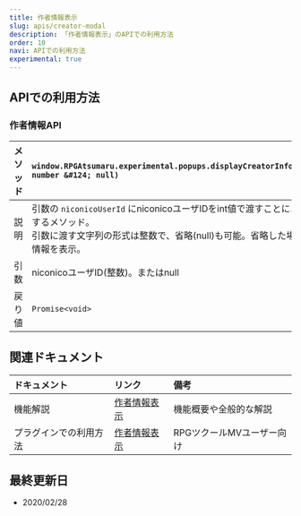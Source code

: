 ```yaml
---
title: 作者情報表示
slug: apis/creator-modal
description: 「作者情報表示」のAPIでの利用方法
order: 10
navi: APIでの利用方法
experimental: true
---
```

    
## APIでの利用方法
### 作者情報API
    
メソッド |`window.RPGAtsumaru.experimental.popups.displayCreatorInformationModal(niconicoUserId?: number &#124; null)`
:---|:---
説明|引数の `niconicoUserId` にniconicoユーザIDをint値で渡すことにより、作者情報ダイアログを表示するメソッド。<br>引数に渡す文字列の形式は整数で、省略(null)も可能。省略した場合は実行しているゲームの作者情報を表示。
引数|niconicoユーザID(整数)。またはnull
戻り値|`Promise<void>`
    
## 関連ドキュメント
    
ドキュメント|リンク|備考
:---|:---|:---
機能解説|[作者情報表示](/creator-modal)|機能概要や全般的な解説
プラグインでの利用方法|[作者情報表示](/plugins/creator-modal)|RPGツクールMVユーザー向け
    
## 最終更新日
 - 2020/02/28
